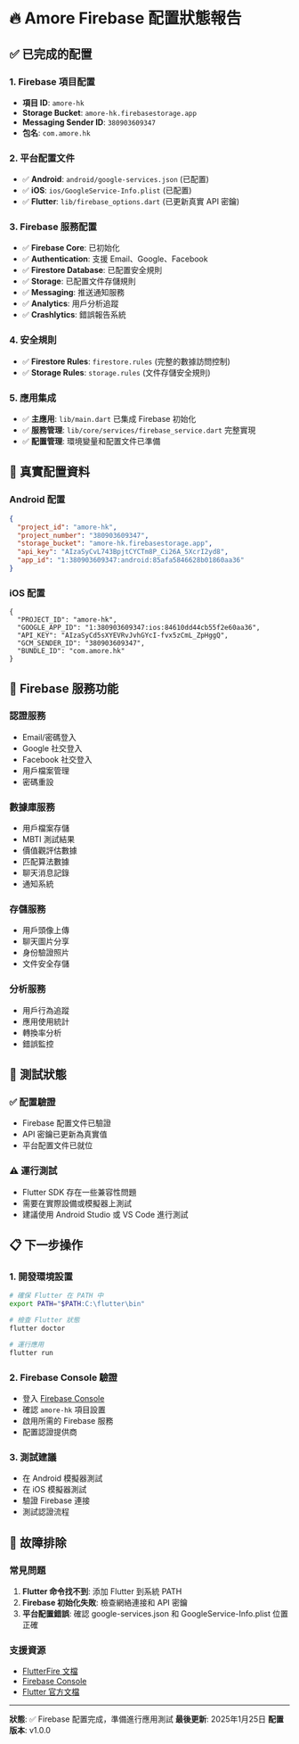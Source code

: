 # 🔥 Amore Firebase 配置狀態報告

## ✅ 已完成的配置

### 1. Firebase 項目配置
- **項目 ID**: `amore-hk`
- **Storage Bucket**: `amore-hk.firebasestorage.app`
- **Messaging Sender ID**: `380903609347`
- **包名**: `com.amore.hk`

### 2. 平台配置文件
- ✅ **Android**: `android/google-services.json` (已配置)
- ✅ **iOS**: `ios/GoogleService-Info.plist` (已配置)
- ✅ **Flutter**: `lib/firebase_options.dart` (已更新真實 API 密鑰)

### 3. Firebase 服務配置
- ✅ **Firebase Core**: 已初始化
- ✅ **Authentication**: 支援 Email、Google、Facebook
- ✅ **Firestore Database**: 已配置安全規則
- ✅ **Storage**: 已配置文件存儲規則
- ✅ **Messaging**: 推送通知服務
- ✅ **Analytics**: 用戶分析追蹤
- ✅ **Crashlytics**: 錯誤報告系統

### 4. 安全規則
- ✅ **Firestore Rules**: `firestore.rules` (完整的數據訪問控制)
- ✅ **Storage Rules**: `storage.rules` (文件存儲安全規則)

### 5. 應用集成
- ✅ **主應用**: `lib/main.dart` 已集成 Firebase 初始化
- ✅ **服務管理**: `lib/core/services/firebase_service.dart` 完整實現
- ✅ **配置管理**: 環境變量和配置文件已準備

## 📱 真實配置資料

### Android 配置
```json
{
  "project_id": "amore-hk",
  "project_number": "380903609347",
  "storage_bucket": "amore-hk.firebasestorage.app",
  "api_key": "AIzaSyCvL743BpjtCYCTm8P_Ci26A_5XcrI2yd8",
  "app_id": "1:380903609347:android:85afa5846628b01860aa36"
}
```

### iOS 配置
```plist
{
  "PROJECT_ID": "amore-hk",
  "GOOGLE_APP_ID": "1:380903609347:ios:84610dd44cb55f2e60aa36",
  "API_KEY": "AIzaSyCd5sXYEVRvJvhGYcI-fvx5zCmL_ZpHggQ",
  "GCM_SENDER_ID": "380903609347",
  "BUNDLE_ID": "com.amore.hk"
}
```

## 🎯 Firebase 服務功能

### 認證服務
- Email/密碼登入
- Google 社交登入
- Facebook 社交登入
- 用戶檔案管理
- 密碼重設

### 數據庫服務
- 用戶檔案存儲
- MBTI 測試結果
- 價值觀評估數據
- 匹配算法數據
- 聊天消息記錄
- 通知系統

### 存儲服務
- 用戶頭像上傳
- 聊天圖片分享
- 身份驗證照片
- 文件安全存儲

### 分析服務
- 用戶行為追蹤
- 應用使用統計
- 轉換率分析
- 錯誤監控

## 🚀 測試狀態

### ✅ 配置驗證
- Firebase 配置文件已驗證
- API 密鑰已更新為真實值
- 平台配置文件已就位

### ⚠️ 運行測試
- Flutter SDK 存在一些兼容性問題
- 需要在實際設備或模擬器上測試
- 建議使用 Android Studio 或 VS Code 進行測試

## 📋 下一步操作

### 1. 開發環境設置
```bash
# 確保 Flutter 在 PATH 中
export PATH="$PATH:C:\flutter\bin"

# 檢查 Flutter 狀態
flutter doctor

# 運行應用
flutter run
```

### 2. Firebase Console 驗證
- 登入 [Firebase Console](https://console.firebase.google.com/)
- 確認 `amore-hk` 項目設置
- 啟用所需的 Firebase 服務
- 配置認證提供商

### 3. 測試建議
- 在 Android 模擬器測試
- 在 iOS 模擬器測試
- 驗證 Firebase 連接
- 測試認證流程

## 🔧 故障排除

### 常見問題
1. **Flutter 命令找不到**: 添加 Flutter 到系統 PATH
2. **Firebase 初始化失敗**: 檢查網絡連接和 API 密鑰
3. **平台配置錯誤**: 確認 google-services.json 和 GoogleService-Info.plist 位置正確

### 支援資源
- [FlutterFire 文檔](https://firebase.flutter.dev/)
- [Firebase Console](https://console.firebase.google.com/)
- [Flutter 官方文檔](https://flutter.dev/docs)

---

**狀態**: ✅ Firebase 配置完成，準備進行應用測試
**最後更新**: 2025年1月25日
**配置版本**: v1.0.0 